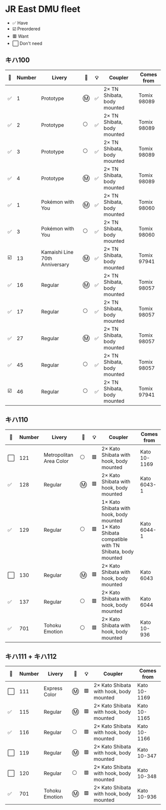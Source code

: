 # JR East DMU fleet

* ✅ Have
* ☑️ Preordered
* 🟥 Want
* ⬜ Don't need

## キハ100

🧰 | Number | Livery | 🚃 | 💡 | Coupler | Comes from
--- | --- | --- | --- | --- | --- | ---
✅ | 1 | Prototype | Ⓜ️ | ✅ | 2× TN Shibata, body mounted | Tomix 98089
✅ | 2 | Prototype | ⚪ | ✅ | 2× TN Shibata, body mounted | Tomix 98089
✅ | 3 | Prototype | ⚪ | ✅ | 2× TN Shibata, body mounted | Tomix 98089
✅ | 4 | Prototype | Ⓜ️ | ✅ | 2× TN Shibata, body mounted | Tomix 98089
✅ | 1 | Pokémon with You | Ⓜ️ | ✅ | 2× TN Shibata, body mounted | Tomix 98060
✅ | 3 | Pokémon with You | ⚪ | ✅ | 2× TN Shibata, body mounted | Tomix 98060
☑️ | 13 | Kamaishi Line 70th Anniversary | Ⓜ️ | ✅ | 2× TN Shibata, body mounted | Tomix 97941
✅ | 16 | Regular | Ⓜ️ | ✅ | 2× TN Shibata, body mounted | Tomix 98057
✅ | 17 | Regular | ⚪ | ✅ | 2× TN Shibata, body mounted | Tomix 98057
✅ | 27 | Regular | Ⓜ️ | ✅ | 2× TN Shibata, body mounted | Tomix 98057
✅ | 45 | Regular | ⚪ | ✅ | 2× TN Shibata, body mounted | Tomix 98057
☑️ | 46 | Regular | ⚪ | ✅ | 2× TN Shibata, body mounted | Tomix 97941

## キハ110

🧰 | Number | Livery | 🚃 | 💡 | Coupler | Comes from
--- | --- | --- | --- | --- | --- | ---
⬜ | 121 | Metropolitan Area Color | ⚪ | 🟥 | 2× Kato Shibata with hook, body mounted | Kato 10-1169
✅ | 128 | Regular | Ⓜ️ | 🟥 | 2× Kato Shibata with hook, body mounted | Kato 6043-1
✅ | 129 | Regular | ⚪ | 🟥 | 1× Kato Shibata with hook, body mounted<br>1× Kato Shibata compatible with TN Shibata, body mounted | Kato 6044-1
⬜ | 130 | Regular | Ⓜ️ | 🟥 | 2× Kato Shibata with hook, body mounted | Kato 6043
✅ | 137 | Regular | ⚪ | 🟥 | 2× Kato Shibata with hook, body mounted | Kato 6044
✅ | 701 | Tohoku Emotion | ⚪ | 🟥 | 2× Kato Shibata with hook, body mounted | Kato 10-936

## キハ111 + キハ112

🧰 | Number | Livery | 🚃 | 💡 | Coupler | Comes from
--- | --- | --- | --- | --- | --- | ---
⬜ | 111 | Express Color | Ⓜ️ | 🟥 | 2× Kato Shibata with hook, body mounted | Kato 10-1169
✅ | 115 | Regular | Ⓜ️ | 🟥 | 2× Kato Shibata with hook, body mounted | Kato 10-1165
✅ | 116 | Regular | ⚪ | 🟥 | 2× Kato Shibata with hook, body mounted | Kato 10-1166
⬜ | 119 | Regular | Ⓜ️ | 🟥 | 2× Kato Shibata with hook, body mounted | Kato 10-347
⬜ | 120 | Regular | ⚪ | 🟥 | 2× Kato Shibata with hook, body mounted | Kato 10-348
✅ | 701 | Tohoku Emotion | Ⓜ️ | 🟥 | 2× Kato Shibata with hook, body mounted | Kato 10-936
